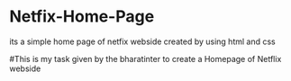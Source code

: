 # Netfix-Home-Page
its a simple home page of netfix webside created by using html and css 

#This is my task given by the bharatinter to create a Homepage of Netflix webside 
